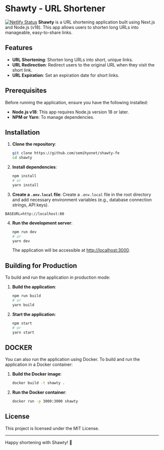 # Shawty - URL Shortener
[![Netlify Status](https://api.netlify.com/api/v1/badges/d74ae2e5-c653-45be-b89e-0a5abeadbfd2/deploy-status)](https://app.netlify.com/sites/shawtylink/deploys)
**Shawty** is a URL shortening application built using Next.js and Node.js (v18). This app allows users to shorten long URLs into manageable, easy-to-share links.

## Features

- **URL Shortening**: Shorten long URLs into short, unique links.
- **URL Redirection**: Redirect users to the original URL when they visit the short link.
- **URL Expiration**: Set an expiration date for short links.

## Prerequisites

Before running the application, ensure you have the following installed:

- **Node.js v18**: This app requires Node.js version 18 or later.
- **NPM or Yarn**: To manage dependencies.

## Installation

1. **Clone the repository**:
   ```bash
   git clone https://github.com/semihyonet/shawty-fe
   cd shawty
   ```

2. **Install dependencies**:
   ```bash
   npm install
   # or
   yarn install
   ```

3. **Create a `.env.local` file**:
   Create a `.env.local` file in the root directory and add necessary environment variables (e.g., database connection strings, API keys).
```.dotenv
BASEURL=http://localhost:80
```

4. **Run the development server**:
   ```bash
   npm run dev
   # or
   yarn dev
   ```

   The application will be accessible at [http://localhost:3000](http://localhost:3000).

## Building for Production

To build and run the application in production mode:

1. **Build the application**:
   ```bash
   npm run build
   # or
   yarn build
   ```

2. **Start the application**:
   ```bash
   npm start
   # or
   yarn start
   ```

## DOCKER

You can also run the application using Docker. To build and run the application in a Docker container:

1. **Build the Docker image**:
   ```bash
   docker build -t shawty .
   ```
2. **Run the Docker container**:
   ```bash
   docker run -p 3000:3000 shawty
   ```

## License

This project is licensed under the MIT License.

---

Happy shortening with Shawty! 🎉